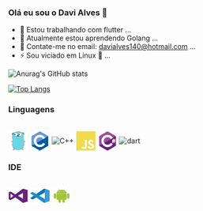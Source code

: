 ### Olá eu sou o Davi Alves 👋

- 🔭 Estou trabalhando com flutter ...
- 🌱 Atualmente estou aprendendo Golang ...
- 📩 Contate-me no email: davialves140@hotmail.com ...
- ⚡ Sou viciado em Linux 🐧 ...

![Anurag's GitHub stats](https://github-readme-stats.vercel.app/api?username=dav1zera&show_icons=true&theme=radical)

[![Top Langs](https://github-readme-stats.vercel.app/api/top-langs/?username=dav1zera&layout=compact&theme=radical)](https://github.com/anuraghazra/github-readme-stats)

<h3> Linguagens </h3> 

<div style = "display: inline_block"><br>
  
 <img align="center" alt="GO" height="40" width="40" src="https://raw.githubusercontent.com/devicons/devicon/master/icons/go/go-original.svg">

 <img align="center" alt="C" height="40" width="40" src="https://raw.githubusercontent.com/devicons/devicon/master/icons/c/c-original.svg">  

 <img align="center" alt="C++" height="40" width="40" src="https://img.icons8.com/color/48/000000/c-plus-plus-logo.png">  

 <img align="center" alt="javascript" height="40" width="40" src="https://raw.githubusercontent.com/devicons/devicon/9f4f5cdb393299a81125eb5127929ea7bfe42889/icons/javascript/javascript-plain.svg">

 <img align="center" alt="c#" height="40" width="40" src="https://raw.githubusercontent.com/devicons/devicon/9f4f5cdb393299a81125eb5127929ea7bfe42889/icons/csharp/csharp-original.svg">
 <img align="center" alt="dart" height="40" width="40" src="https://img.icons8.com/color/48/000000/dart.png">
  
 
 </div>


<h3> IDE </h3>  

<div style = "display: inline_block"><br>
  
 <img align="center" alt="Visual Studio" height="30" width="40" src="https://raw.githubusercontent.com/devicons/devicon/9f4f5cdb393299a81125eb5127929ea7bfe42889/icons/visualstudio/visualstudio-plain.svg">

 <img align="center" alt="VS code" height="30" width="40" src="https://raw.githubusercontent.com/devicons/devicon/9f4f5cdb393299a81125eb5127929ea7bfe42889/icons/vscode/vscode-original.svg">

 <img align="center" alt="android studio" height="30" width="40" src="https://raw.githubusercontent.com/devicons/devicon/9f4f5cdb393299a81125eb5127929ea7bfe42889/icons/android/android-original.svg">
  
 </div>
 
 

